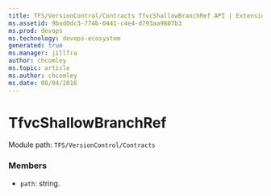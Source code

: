 ```yaml
---
title: TFS/VersionControl/Contracts TfvcShallowBranchRef API | Extensions for Azure DevOps Services
ms.assetid: 9bad0dc3-774b-0441-c4e4-d793aa9807b3
ms.prod: devops
ms.technology: devops-ecosystem
generated: true
ms.manager: jillfra
author: chcomley
ms.topic: article
ms.author: chcomley
ms.date: 08/04/2016
---
```


# TfvcShallowBranchRef

Module path: `TFS/VersionControl/Contracts`


### Members

* `path`: string. 

